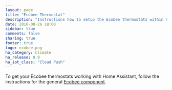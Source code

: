 ```yaml
---
layout: page
title: "Ecobee Thermostat"
description: "Instructions how to setup the Ecobee thermostats within Home Assistant."
date: 2016-08-26 18:00
sidebar: true
comments: false
sharing: true
footer: true
logo: ecobee.png
ha_category: Climate
ha_release: 0.9
ha_iot_class: "Cloud Push"
---
```


To get your Ecobee thermostats working with Home Assistant, follow the instructions for the general [Ecobee component](/components/ecobee/).
